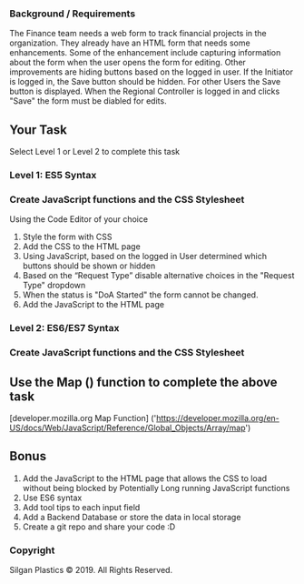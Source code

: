 ### Background / Requirements 
The Finance team needs a web form to track financial projects in the organization. 
They already have an HTML form that needs some enhancements. Some of the enhancement include capturing information about the form when the user opens the form for editing. Other improvements are hiding buttons based on the logged in user. If the Initiator is logged in, the Save button should be hidden. For other Users the Save button is displayed. When the Regional Controller is logged in and clicks "Save" the form must be diabled for edits.  

## Your Task 
Select Level 1 or Level 2 to complete this task 

### Level 1: ES5 Syntax 
### Create JavaScript functions and the CSS Stylesheet 
Using the Code Editor of your choice 
1. Style the form with CSS 
2. Add the CSS to the HTML page 
3. Using JavaScript, based on the logged in User determined which buttons should be shown or hidden 
4. Based on the “Request Type” disable alternative choices in the "Request Type" dropdown
5. When the status is "DoA Started" the form cannot be changed. 
6. Add the JavaScript to the HTML page 

### Level 2: ES6/ES7 Syntax 
### Create JavaScript functions and the CSS Stylesheet 
## Use the Map () function to complete the above task
[developer.mozilla.org Map Function] ('https://developer.mozilla.org/en-US/docs/Web/JavaScript/Reference/Global_Objects/Array/map')

## Bonus 
1. Add the JavaScript to the HTML page that allows the CSS to load without being blocked by Potentially Long running JavaScript functions
2. Use ES6 syntax 
3. Add tool tips to each input field 
4. Add a Backend Database or store the data in local storage 
5. Create a git repo and share your code :D 

### Copyright
Silgan Plastics © 2019. All Rights Reserved.
